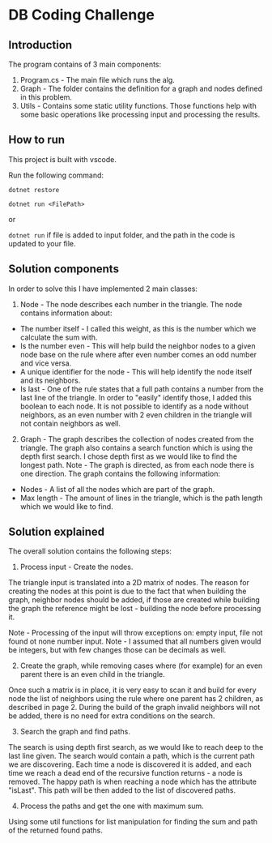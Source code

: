 # DB Coding Challenge

## Introduction

The program contains of 3 main components:

1. Program.cs - The main file which runs the alg.
2. Graph - The folder contains the definition for a graph and nodes defined in this problem.
3. Utils - Contains some static utility functions. Those functions help with some basic operations like processing input and processing the results.

## How to run

This project is built with vscode.

Run the following command:

`dotnet restore`

`dotnet run <FilePath>`

or

`dotnet run` if file is added to input folder, and the path in the code is updated to your file.

## Solution components

In order to solve this I have implemented 2 main classes:

1. Node - The node describes each number in the triangle.
   The node contains information about:

- The number itself - I called this weight, as this is the number which we calculate the sum with.
- Is the number even - This will help build the neighbor nodes to a given node base on the rule where after even number comes an odd number and vice versa.
- A unique identifier for the node - This will help identify the node itself and its neighbors.
- Is last - One of the rule states that a full path contains a number from the last line of the triangle. In order to "easily" identify those, I added this boolean to each node. It is not possible to identify as a node without neighbors, as an even number with 2 even children in the triangle will not contain neighbors as well.

2. Graph - The graph describes the collection of nodes created from the triangle. The graph also contains a search function which is using the depth first search. I chose depth first as we would like to find the longest path.
   Note - The graph is directed, as from each node there is one direction.
   The graph contains the following information:

- Nodes - A list of all the nodes which are part of the graph.
- Max length - The amount of lines in the triangle, which is the path length which we would like to find.

## Solution explained

The overall solution contains the following steps:

1. Process input - Create the nodes.

The triangle input is translated into a 2D matrix of nodes. The reason for creating the nodes at this point is due to the fact that when building the graph, neighbor nodes should be added, if those are created while building the graph the reference might be lost - building the node before processing it.

Note - Processing of the input will throw exceptions on: empty input, file not found ot none number input.
Note - I assumed that all numbers given would be integers, but with few changes those can be decimals as well.

2. Create the graph, while removing cases where (for example) for an even parent there is an even child in the triangle.

Once such a matrix is in place, it is very easy to scan it and build for every node the list of neighbors using the rule where one parent has 2 children, as described in page 2.
During the build of the graph invalid neighbors will not be added, there is no need for extra conditions on the search.

3. Search the graph and find paths.

The search is using depth first search, as we would like to reach deep to the last line given. The search would contain a path, which is the current path we are discovering. Each time a node is discovered it is added, and each time we reach a dead end of the recursive function returns - a node is removed. The happy path is when reaching a node which has the attribute "isLast". This path will be then added to the list of discovered paths.

4. Process the paths and get the one with maximum sum.

Using some util functions for list manipulation for finding the sum and path of the returned found paths.

